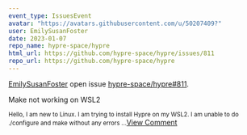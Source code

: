 ```yaml
---
event_type: IssuesEvent
avatar: "https://avatars.githubusercontent.com/u/50207409?"
user: EmilySusanFoster
date: 2023-01-07
repo_name: hypre-space/hypre
html_url: https://github.com/hypre-space/hypre/issues/811
repo_url: https://github.com/hypre-space/hypre
---
```


<a href='https://github.com/EmilySusanFoster' target='_blank'>EmilySusanFoster</a> open issue <a href='https://github.com/hypre-space/hypre/issues/811' target='_blank'>hypre-space/hypre#811</a>.

<p>Make not working on WSL2</p><small>Hello, I am new to Linux. I am trying to install Hypre on my WSL2. I am unable to do ./configure and make without any errors...</small><a href='https://github.com/hypre-space/hypre/issues/811' target='_blank'>View Comment</a>